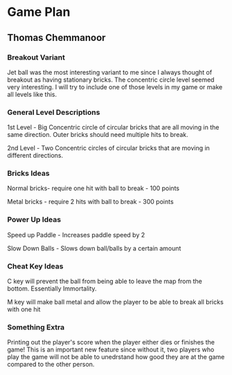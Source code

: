 # Game Plan
## Thomas Chemmanoor


### Breakout Variant
Jet ball was the most interesting variant to me since I always thought of breakout as having stationary bricks. The concentric circle level seemed very interesting. I will try to include one of those levels in my game or make all levels like this. 

### General Level Descriptions
1st Level - Big Concentric circle of circular bricks that are all moving in the same direction. Outer bricks should need multiple hits to break.

2nd Level - Two Concentric circles of circular bricks that are moving in different directions.


### Bricks Ideas
Normal bricks- require one hit with ball to break - 100 points

Metal bricks - require 2 hits with ball to break - 300 points


### Power Up Ideas

Speed up Paddle - Increases paddle speed by 2 

Slow Down Balls - Slows down ball/balls by a certain amount

### Cheat Key Ideas

C key will prevent the ball from being able to leave the map from the bottom. Essentially Immortality.

M key will make ball metal and allow the player to be able to break all bricks with one hit

### Something Extra

Printing out the player's score when the player either dies or finishes the game!
This is an important new feature since without it, two players who play the game will not be able to unedrstand how good they are at the game compared to the other person.
